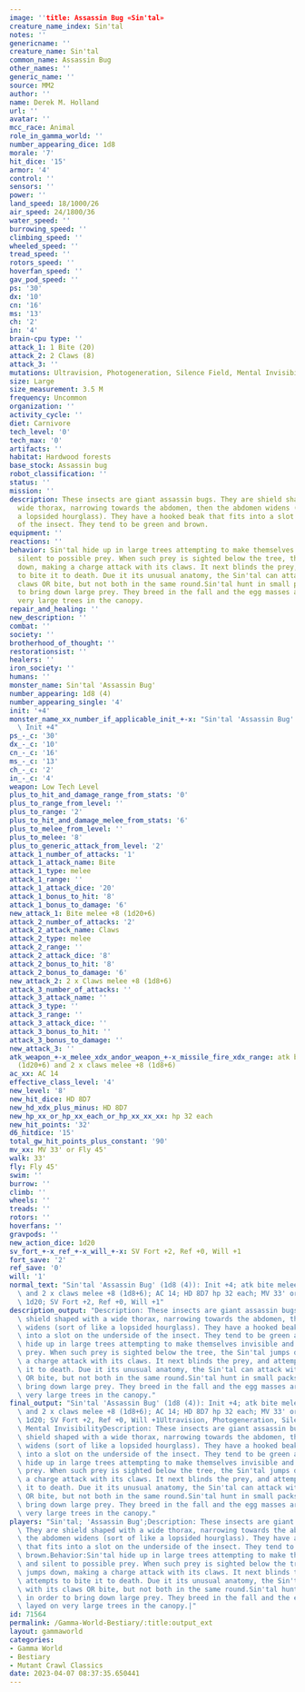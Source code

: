```yaml
---
image: ''title: Assassin Bug «Sin'tal»
creature_name_index: Sin'tal
notes: ''
genericname: ''
creature_name: Sin'tal
common_name: Assassin Bug
other_names: ''
generic_name: ''
source: MM2
author: ''
name: Derek M. Holland
url: ''
avatar: ''
mcc_race: Animal
role_in_gamma_world: ''
number_appearing_dice: 1d8
morale: '7'
hit_dice: '15'
armor: '4'
control: ''
sensors: ''
power: ''
land_speed: 18/1000/26
air_speed: 24/1800/36
water_speed: ''
burrowing_speed: ''
climbing_speed: ''
wheeled_speed: ''
tread_speed: ''
rotors_speed: ''
hoverfan_speed: ''
gav_pod_speed: ''
ps: '30'
dx: '10'
cn: '16'
ms: '13'
ch: '2'
in: '4'
brain-cpu type: ''
attack_1: 1 Bite (20)
attack_2: 2 Claws (8)
attack_3: ''
mutations: Ultravision, Photogeneration, Silence Field, Mental Invisibility
size: Large
size_measurement: 3.5 M
frequency: Uncommon
organization: ''
activity_cycle: ''
diet: Carnivore
tech_level: '0'
tech_max: '0'
artifacts: ''
habitat: Hardwood forests
base_stock: Assassin bug
robot_classification: ''
status: ''
mission: ''
description: These insects are giant assassin bugs. They are shield shaped with a
  wide thorax, narrowing towards the abdomen, then the abdomen widens (sort of like
  a lopsided hourglass). They have a hooked beak that fits into a slot on the underside
  of the insect. They tend to be green and brown.
equipment: ''
reactions: ''
behavior: Sin'tal hide up in large trees attempting to make themselves invisible and
  silent to possible prey. When such prey is sighted below the tree, the Sin'tal jumps
  down, making a charge attack with its claws. It next blinds the prey, and attempts
  to bite it to death. Due it its unusual anatomy, the Sin'tal can attack with its
  claws OR bite, but not both in the same round.Sin'tal hunt in small packs in order
  to bring down large prey. They breed in the fall and the egg masses are layed on
  very large trees in the canopy.
repair_and_healing: ''
new_description: ''
combat: ''
society: ''
brotherhood_of_thought: ''
restorationsist: ''
healers: ''
iron_society: ''
humans: ''
monster_name: Sin'tal 'Assassin Bug'
number_appearing: 1d8 (4)
number_appearing_single: '4'
init: '+4'
monster_name_xx_number_if_applicable_init_+-x: "Sin'tal 'Assassin Bug' (1d8 (4)):\
  \ Init +4"
ps_-_c: '30'
dx_-_c: '10'
cn_-_c: '16'
ms_-_c: '13'
ch_-_c: '2'
in_-_c: '4'
weapon: Low Tech Level
plus_to_hit_and_damage_range_from_stats: '0'
plus_to_range_from_level: ''
plus_to_range: '2'
plus_to_hit_and_damage_melee_from_stats: '6'
plus_to_melee_from_level: ''
plus_to_melee: '8'
plus_to_generic_attack_from_level: '2'
attack_1_number_of_attacks: '1'
attack_1_attack_name: Bite
attack_1_type: melee
attack_1_range: ''
attack_1_attack_dice: '20'
attack_1_bonus_to_hit: '8'
attack_1_bonus_to_damage: '6'
new_attack_1: Bite melee +8 (1d20+6)
attack_2_number_of_attacks: '2'
attack_2_attack_name: Claws
attack_2_type: melee
attack_2_range: ''
attack_2_attack_dice: '8'
attack_2_bonus_to_hit: '8'
attack_2_bonus_to_damage: '6'
new_attack_2: 2 x Claws melee +8 (1d8+6)
attack_3_number_of_attacks: ''
attack_3_attack_name: ''
attack_3_type: ''
attack_3_range: ''
attack_3_attack_dice: ''
attack_3_bonus_to_hit: ''
attack_3_bonus_to_damage: ''
new_attack_3: ''
atk_weapon_+-x_melee_xdx_andor_weapon_+-x_missile_fire_xdx_range: atk bite melee +8
  (1d20+6) and 2 x claws melee +8 (1d8+6)
ac_xx: AC 14
effective_class_level: '4'
new_level: '8'
new_hit_dice: HD 8D7
new_hd_xdx_plus_minus: HD 8D7
new_hp_xx_or_hp_xx_each_or_hp_xx_xx_xx: hp 32 each
new_hit_points: '32'
d6_hitdice: '15'
total_gw_hit_points_plus_constant: '90'
mv_xx: MV 33' or Fly 45'
walk: 33'
fly: Fly 45'
swim: ''
burrow: ''
climb: ''
wheels: ''
treads: ''
rotors: ''
hoverfans: ''
gravpods: ''
new_action_dice: 1d20
sv_fort_+-x_ref_+-x_will_+-x: SV Fort +2, Ref +0, Will +1
fort_save: '2'
ref_save: '0'
will: '1'
normal_text: "Sin'tal 'Assassin Bug' (1d8 (4)): Init +4; atk bite melee +8 (1d20+6)\
  \ and 2 x claws melee +8 (1d8+6); AC 14; HD 8D7 hp 32 each; MV 33' or Fly 45' ;\
  \ 1d20; SV Fort +2, Ref +0, Will +1"
description_output: "Description: These insects are giant assassin bugs. They are\
  \ shield shaped with a wide thorax, narrowing towards the abdomen, then the abdomen\
  \ widens (sort of like a lopsided hourglass). They have a hooked beak that fits\
  \ into a slot on the underside of the insect. They tend to be green and brown.Behavior:Sin'tal\
  \ hide up in large trees attempting to make themselves invisible and silent to possible\
  \ prey. When such prey is sighted below the tree, the Sin'tal jumps down, making\
  \ a charge attack with its claws. It next blinds the prey, and attempts to bite\
  \ it to death. Due it its unusual anatomy, the Sin'tal can attack with its claws\
  \ OR bite, but not both in the same round.Sin'tal hunt in small packs in order to\
  \ bring down large prey. They breed in the fall and the egg masses are layed on\
  \ very large trees in the canopy."
final_output: "Sin'tal 'Assassin Bug' (1d8 (4)): Init +4; atk bite melee +8 (1d20+6)\
  \ and 2 x claws melee +8 (1d8+6); AC 14; HD 8D7 hp 32 each; MV 33' or Fly 45' ;\
  \ 1d20; SV Fort +2, Ref +0, Will +1Ultravision, Photogeneration, Silence Field,\
  \ Mental InvisibilityDescription: These insects are giant assassin bugs. They are\
  \ shield shaped with a wide thorax, narrowing towards the abdomen, then the abdomen\
  \ widens (sort of like a lopsided hourglass). They have a hooked beak that fits\
  \ into a slot on the underside of the insect. They tend to be green and brown.Behavior:Sin'tal\
  \ hide up in large trees attempting to make themselves invisible and silent to possible\
  \ prey. When such prey is sighted below the tree, the Sin'tal jumps down, making\
  \ a charge attack with its claws. It next blinds the prey, and attempts to bite\
  \ it to death. Due it its unusual anatomy, the Sin'tal can attack with its claws\
  \ OR bite, but not both in the same round.Sin'tal hunt in small packs in order to\
  \ bring down large prey. They breed in the fall and the egg masses are layed on\
  \ very large trees in the canopy."
players: "Sin'tal; 'Assassin Bug';Description: These insects are giant assassin bugs.\
  \ They are shield shaped with a wide thorax, narrowing towards the abdomen, then\
  \ the abdomen widens (sort of like a lopsided hourglass). They have a hooked beak\
  \ that fits into a slot on the underside of the insect. They tend to be green and\
  \ brown.Behavior:Sin'tal hide up in large trees attempting to make themselves invisible\
  \ and silent to possible prey. When such prey is sighted below the tree, the Sin'tal\
  \ jumps down, making a charge attack with its claws. It next blinds the prey, and\
  \ attempts to bite it to death. Due it its unusual anatomy, the Sin'tal can attack\
  \ with its claws OR bite, but not both in the same round.Sin'tal hunt in small packs\
  \ in order to bring down large prey. They breed in the fall and the egg masses are\
  \ layed on very large trees in the canopy.|"
id: 71564
permalink: /Gamma-World-Bestiary/:title:output_ext
layout: gammaworld
categories:
- Gamma World
- Bestiary
- Mutant Crawl Classics
date: 2023-04-07 08:37:35.650441
---
```

